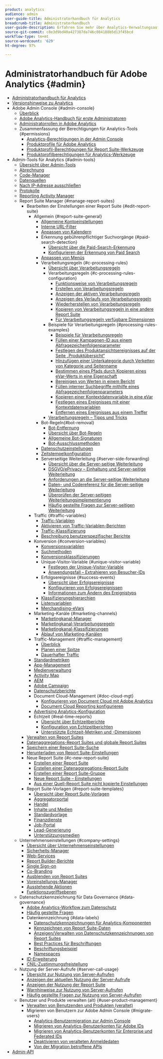 ```yaml
---
product: analytics
audience: admin
user-guide-title: Administratorhandbuch für Analytics
breadcrumb-title: Administratorhandbuch
user-guide-description: Erfahren Sie mehr über Analytics-Verwaltungsaufgaben, wie z. B. das Verwalten von Benutzern und Produkten in der Experience Cloud Admin Console, das Konfigurieren von Report Suites und mehr.
source-git-commit: c8e3d9bd40a427387da746c084188b5d13f45bcd
workflow-type: tm+mt
source-wordcount: '629'
ht-degree: 97%

---
```



# Administratorhandbuch für Adobe Analytics {#admin}

+ [Administratorhandbuch für Analytics](home.md)
+ [Versionshinweise zu Analytics](https://experienceleague.adobe.com/docs/analytics/release-notes/latest.html?lang=de)
+ Adobe Admin Console {#admin-console}
   + [Überblick](admin-console/home.md)
   + [Adobe Analytics-Handbuch für erste Administratoren](admin-console/first-admin-guide.md)
   + [Administratorrollen in Adobe Analytics](admin-console/admin-roles-in-analytics.md)
   + Zusammenfassung der Berechtigungen für Analytics-Tools {#permissions}
      + [Analytics-Berechtigungen in der Admin Console](admin-console/permissions/summary-tables.md)
      + [Produktprofile für Adobe Analytics](admin-console/permissions/product-profile.md)
      + [Produktprofil-Berechtigungen für Report Suite-Werkzeuge](admin-console/permissions/report-suite-tools.md)
      + [Produktprofilberechtigungen für Analytics-Werkzeuge](admin-console/permissions/analytics-tools.md)
+ Admin-Tools für Analytics {#admin-tools}
   + [Übersicht über Admin-Tools](admin/c-admin-tools.md)
   + [Abrechnung](admin/billing-admin.md)
   + [Code-Manager](admin/code-manager-admin.md)
   + [Datenquellen](admin/data-sources.md)
   + [Nach IP-Adresse ausschließen](admin/exclude-ip.md)
   + [Protokolle](admin/logs.md)
   + [Reporting Activity Manager](admin/reporting-activity.md)
   + Report Suite Manager {#manage-report-suites}
      + Bearbeiten der Einstellungen einer Report Suite {#edit-report-suite}
         + Allgemein {#report-suite-general}
            + [Allgemeine Kontoeinstellungen](admin/c-manage-report-suites/c-edit-report-suites/general/general-acct-settings-admin.md)
            + [Interne URL-Filter](admin/c-manage-report-suites/c-edit-report-suites/general/internal-url-filter-admin.md)
            + [Anpassen von Kalendern](admin/c-manage-report-suites/c-edit-report-suites/general/custom-calendar.md)
            + Erkennung gebührenpflichtiger Suchvorgänge {#paid-search-detection}
               + [Übersicht über die Paid-Search-Erkennung](admin/c-manage-report-suites/c-edit-report-suites/general/paid-search-detection/paid-search-detection.md)
               + [Konfigurieren der Erkennung von Paid Search](admin/c-manage-report-suites/c-edit-report-suites/general/paid-search-detection/t-paid-search-detection.md)
            + [Anpassen von Menüs](admin/c-manage-report-suites/c-edit-report-suites/general/customize-menus.md)
            + Verarbeitungsregeln {#c-processing-rules}
               + [Übersicht über Verarbeitungsregeln](admin/c-manage-report-suites/c-edit-report-suites/general/c-processing-rules/processing-rules.md)
               + Verarbeitungsregeln {#c-processing-rules-configuration}
                  + [Funktionsweise von Verarbeitungsregeln](admin/c-manage-report-suites/c-edit-report-suites/general/c-processing-rules/c-processing-rules-configuration/processing-rules-about.md)
                  + [Erstellen von Verarbeitungsregeln](admin/c-manage-report-suites/c-edit-report-suites/general/c-processing-rules/c-processing-rules-configuration/t-processing-rules.md)
                  + [Anzeigen der aktiven Verarbeitungsregeln](admin/c-manage-report-suites/c-edit-report-suites/general/c-processing-rules/c-processing-rules-configuration/t-processing-rules-view.md)
                  + [Anzeigen des Verlaufs von Verarbeitungsregeln](admin/c-manage-report-suites/c-edit-report-suites/general/c-processing-rules/c-processing-rules-configuration/t-processing-rule-view-history.md)
                  + [Wiederherstellen von Verarbeitungsregeln](admin/c-manage-report-suites/c-edit-report-suites/general/c-processing-rules/c-processing-rules-configuration/t-processing-rules-restore.md)
                  + [Kopieren von Verarbeitungsregeln in eine andere Report Suite](admin/c-manage-report-suites/c-edit-report-suites/general/c-processing-rules/c-processing-rules-configuration/t-processing-rules-copy-to-rs.md)
                  + [Für Verarbeitungsregeln verfügbare Dimensionen](admin/c-manage-report-suites/c-edit-report-suites/general/c-processing-rules/processing-rule-dimensions.md)
               + Beispiele für Verarbeitungsregeln {#processing-rules-examples}
                  + [Beispiele für Verarbeitungsregeln](admin/c-manage-report-suites/c-edit-report-suites/general/c-processing-rules/processing-rules-examples/processing-rules-examples.md)
                  + [Füllen einer Kampagnen-ID aus einem Abfragezeichenfolgenparameter](admin/c-manage-report-suites/c-edit-report-suites/general/c-processing-rules/processing-rules-examples/processing-rules-populate-campaign-id.md)
                  + [Festlegen des Produktansichtsereignisses auf der Seite „Produktübersicht“](admin/c-manage-report-suites/c-edit-report-suites/general/c-processing-rules/processing-rules-examples/setting-the-product-view-event.md)
                  + [Hinzufügen einer Unterkategorie durch Verketten von Kategorie und Seitenname](admin/c-manage-report-suites/c-edit-report-suites/general/c-processing-rules/processing-rules-examples/subcategory-concatenating.md)
                  + [Bestimmen eines Pfads durch Kopieren eines eVar-Werts in eine Eigenschaft](admin/c-manage-report-suites/c-edit-report-suites/general/c-processing-rules/processing-rules-examples/processing-rules-determining-path.md)
                  + [Bereinigen von Werten in einem Bericht](admin/c-manage-report-suites/c-edit-report-suites/general/c-processing-rules/processing-rules-examples/clean-up-values-in-a-report.md)
                  + [Füllen interner Suchbegriffe mithilfe eines Abfragezeichenfolgenparameters](admin/c-manage-report-suites/c-edit-report-suites/general/c-processing-rules/processing-rules-examples/processing-rules-populating-internal-search.md)
                  + [Kopieren einer Kontextdatenvariable in eine eVar](admin/c-manage-report-suites/c-edit-report-suites/general/c-processing-rules/processing-rules-examples/processing-rules-copy-context-data.md)
                  + [Festlegen eines Ereignisses mit einer Kontextdatenvariablen](admin/c-manage-report-suites/c-edit-report-suites/general/c-processing-rules/processing-rules-examples/processing-rules-copy-context-data-event.md)
                  + [Entfernen eines Ereignisses aus einem Treffer](admin/c-manage-report-suites/c-edit-report-suites/general/c-processing-rules/processing-rules-examples/processing-rules-remove-event.md)
               + [Verarbeitungsregeln – Tipps und Tricks](admin/c-manage-report-suites/c-edit-report-suites/general/c-processing-rules/processing-rules-tips.md)
            + Bot-Regeln{#bot-removal}
               + [Bot-Entfernung](admin/c-manage-report-suites/c-edit-report-suites/general/bot-removal/bot-removal.md)
               + [Übersicht über Bot-Regeln](admin/c-manage-report-suites/c-edit-report-suites/general/bot-removal/bot-rules.md)
               + [Allgemeine Bot-Signaturen](admin/c-manage-report-suites/c-edit-report-suites/general/bot-removal/bot-signatures.md)
               + [Bot-Ausschlussmethoden](admin/c-manage-report-suites/c-edit-report-suites/general/bot-removal/bot-exclusion-methods.md)
            + [Datenschutzeinstellungen](admin/c-manage-report-suites/c-edit-report-suites/general/privacy-settings.md)
            + [Zeitstempelkonfiguration](admin/c-manage-report-suites/c-edit-report-suites/general/timestamp-optional.md)
            + Serverseitige Weiterleitung {#server-side-forwarding}
               + [Übersicht über die Server-seitige Weiterleitung](admin/c-manage-report-suites/c-edit-report-suites/general/c-server-side-forwarding/ssf.md)
               + [DSGVO/ePrivacy – Einhaltung und Server-seitige Weiterleitung](admin/c-manage-report-suites/c-edit-report-suites/general/c-server-side-forwarding/ssf-gdpr.md)
               + [Anforderungen an die Server-seitige Weiterleitung](admin/c-manage-report-suites/c-edit-report-suites/general/c-server-side-forwarding/ssf-requirements.md)
               + [Daten- und Codereferenz für die Server-seitige Weiterleitung](admin/c-manage-report-suites/c-edit-report-suites/general/c-server-side-forwarding/ssf-reference.md)
               + [Überprüfen der Server-seitigen Weiterleitungsimplementierung](admin/c-manage-report-suites/c-edit-report-suites/general/c-server-side-forwarding/ssf-verify.md)
               + [Häufig gestellte Fragen zur Server-seitigen Weiterleitung](admin/c-manage-report-suites/c-edit-report-suites/general/c-server-side-forwarding/ssf-faq.md)
         + Traffic {#traffic-variables}
            + [Traffic-Variablen](admin/c-manage-report-suites/c-edit-report-suites/c-traffic-variables/traffic-var.md)
            + [Aktivieren von Traffic-Variablen-Berichten](admin/c-manage-report-suites/c-edit-report-suites/c-traffic-variables/t-traffic-variable.md)
            + [Traffic-Klassifizierung](admin/c-manage-report-suites/c-edit-report-suites/c-traffic-variables/traffic-classifications.md)
            + [Beschreibung benutzerspezifischer Berichte](admin/c-manage-report-suites/c-edit-report-suites/c-traffic-variables/custom-desc-admin.md)
         + Konversion {#conversion-variables}
            + [Konversionsvariablen](admin/c-manage-report-suites/c-edit-report-suites/conversion-var-admin/conversion-var-admin.md)
            + [Suchmethoden](admin/c-manage-report-suites/c-edit-report-suites/conversion-var-admin/finding-methods.md)
            + [Konversionsklassifizierungen](admin/c-manage-report-suites/c-edit-report-suites/conversion-var-admin/conversion-classifications.md)
            + Unique-Visitor-Variable {#unique-visitor-variable}
               + [Festlegen der Unique-Visitor-Variable](admin/c-manage-report-suites/c-edit-report-suites/conversion-var-admin/unique-visitor-variable-admin/t-unique-visitor-variable.md)
               + [Anwendungsfall – Extrahieren von Besucher-IDs](admin/c-manage-report-suites/c-edit-report-suites/conversion-var-admin/unique-visitor-variable-admin/extract-visitorids-usecase.md)
            + Erfolgsereignisse {#success-events}
               + [Übersicht über Erfolgsereignisse](admin/c-manage-report-suites/c-edit-report-suites/conversion-var-admin/c-success-events/success-event.md)
               + [Konfigurieren von Erfolgsereignissen](admin/c-manage-report-suites/c-edit-report-suites/conversion-var-admin/c-success-events/t-success-events.md)
               + [Informationen zum Ändern des Ereignistyps](admin/c-manage-report-suites/c-edit-report-suites/conversion-var-admin/c-success-events/event-type.md)
            + [Klassifizierungshierarchien](admin/c-manage-report-suites/c-edit-report-suites/conversion-var-admin/classification-hierarchies.md)
            + [Listenvariablen](admin/c-manage-report-suites/c-edit-report-suites/conversion-var-admin/list-var-admin.md)
            + [Merchandising-eVars](admin/c-manage-report-suites/c-edit-report-suites/conversion-var-admin/merchandising-evars.md)
         + Marketing-Kanäle {#marketing-channels}
            + [Marketingkanal-Manager](admin/c-manage-report-suites/c-edit-report-suites/marketing-channels/c-channels.md)
            + [Marketingkanal-Verarbeitungsregeln](admin/c-manage-report-suites/c-edit-report-suites/marketing-channels/c-rules.md)
            + [Marketingkanal-Klassifizierungen](admin/c-manage-report-suites/c-edit-report-suites/marketing-channels/classifications-mchannel.md)
            + [Ablauf von Marketing-Kanälen](admin/c-manage-report-suites/c-edit-report-suites/marketing-channels/visitor-engagement.md)
         + Traffic-Management {#traffic-management}
            + [Überblick](admin/c-manage-report-suites/c-edit-report-suites/c-traffic-management/traffic-management.md)
            + [Planen einer Spitze](admin/c-manage-report-suites/c-edit-report-suites/c-traffic-management/t-traffic-schedule-spike.md)
            + [Dauerhafter Traffic](admin/c-manage-report-suites/c-edit-report-suites/c-traffic-management/t-traffic-permanent.md)
         + [Standardmetriken](admin/c-manage-report-suites/c-edit-report-suites/default-metrics.md)
         + [App-Management](admin/c-manage-report-suites/c-edit-report-suites/mobile-management.md)
         + [Medienverwaltung](admin/c-manage-report-suites/c-edit-report-suites/media-management.md)
         + [Activity Map](admin/c-manage-report-suites/c-edit-report-suites/activity-map.md)
         + [AEM](admin/c-manage-report-suites/c-edit-report-suites/adobe-experience-manager.md)
         + [Adobe Campaign](admin/c-manage-report-suites/c-edit-report-suites/adobe-campaign.md)
         + [Datenschutzberichte](admin/c-manage-report-suites/c-edit-report-suites/privacy-reporting.md)
         + Document Cloud-Management {#doc-cloud-mgt}
            + [Konfigurieren von Document Cloud mit Adobe Analytics](admin/c-manage-report-suites/c-edit-report-suites/document-cloud-mgt.md)
            + [Document Cloud Reporting konfigurieren](admin/c-manage-report-suites/c-edit-report-suites/document-cloud-config.md)
         + [Advertising Analytics-Konfiguration](admin/c-manage-report-suites/c-edit-report-suites/advertising-analytics-config.md)
         + Echtzeit {#real-time-reports}
            + [Übersicht über Echtzeitberichte](admin/c-manage-report-suites/c-edit-report-suites/realtime/realtime.md)
            + [Konfiguration von Echtzeitberichten](admin/c-manage-report-suites/c-edit-report-suites/realtime/t-realtime-admin.md)
            + [Unterstützte Echtzeit-Metriken und -Dimensionen](admin/c-manage-report-suites/c-edit-report-suites/realtime/realtime-metrics.md)
      + [Verwalten von Report Suites](admin/c-manage-report-suites/report-suites-admin.md)
      + [Datenaggregations-Report Suites und globale Report Suites](admin/c-manage-report-suites/rollup-report-suite.md)
      + [Speichern einer Report Suite-Suche](admin/c-manage-report-suites/t-report-suite-saved-search.md)
      + [Herunterladen von Report Suite-Einstellungen](admin/c-manage-report-suites/t-download-rs-settings.md)
      + Neue Report Suite {#c-new-report-suite}
         + [Erstellen einer Report Suite](admin/c-manage-report-suites/c-new-report-suite/t-create-a-report-suite.md)
         + [Erstellen einer Datenaggregations-Report Suite](admin/c-manage-report-suites/c-new-report-suite/t-rollups.md)
         + [Erstellen einer Report Suite-Gruppe](admin/c-manage-report-suites/c-new-report-suite/t-create-rs-group.md)
         + [Neue Report Suite – Einstellungen](admin/c-manage-report-suites/c-new-report-suite/new-report-suite.md)
         + [Aus einer Quell-Report Suite nicht kopierte Einstellungen](admin/c-manage-report-suites/c-new-report-suite/settings-not-copied-from-rs.md)
      + Report Suite-Vorlagen {#report-suite-templates}
         + [Übersicht über Report Suite-Vorlagen](admin/c-manage-report-suites/c-report-suite-templates/report-suite-templates.md)
         + [Aggregatorportal](admin/c-manage-report-suites/c-report-suite-templates/aggregator-portal.md)
         + [Handel](admin/c-manage-report-suites/c-report-suite-templates/commerce-admin.md)
         + [Inhalte und Medien](admin/c-manage-report-suites/c-report-suite-templates/content-media.md)
         + [Standardvorlage](admin/c-manage-report-suites/c-report-suite-templates/default-rs-template.md)
         + [Finanzdienste](admin/c-manage-report-suites/c-report-suite-templates/financial-services.md)
         + [Job-Portal](admin/c-manage-report-suites/c-report-suite-templates/job-portal.md)
         + [Lead-Generierung](admin/c-manage-report-suites/c-report-suite-templates/lead-generation.md)
         + [Unterstützungsmedien](admin/c-manage-report-suites/c-report-suite-templates/support-media.md)
   + Unternehmenseinstellungen {#company-settings}
      + [Übersicht über Unternehmenseinstellungen](admin/company/c-company-settings.md)
      + [Sicherheits-Manager](admin/company/security-manager.md)
      + [Web-Services](admin/company/web-services-admin.md)
      + [Report Builder-Berichte](admin/company/report-builder-reports-admin.md)
      + [Single Sign-on](admin/company/single-signon-admin.md)
      + [Co-Branding](admin/company/co-branding-admin.md)
      + [Ausblenden von Report Suites](admin/company/c-hide-report-suites.md)
      + [Voreinstellungs-Manager](admin/company/preferences-manager.md)
      + [Ausstehende Aktionen](admin/company/pending-actions-admin.md)
      + [Funktionszugriffsebenen](admin/company/feature-access-levels.md)
   + Datenschutzkennzeichnung für Data Governance {#data-governance}
      + [Adobe Analytics-Workflow zum Datenschutz](admin/c-data-governance/an-gdpr-workflow.md)
      + [Häufig gestellte Fragen](admin/c-data-governance/gdpr-faq.md)
      + Datenkennzeichnung {#data-labels}
         + [Datenschutzkennzeichnungen für Analytics-Komponenten](admin/c-data-governance/data-labeling/gdpr-labels.md)
         + [Kennzeichnen von Report Suite-Daten](admin/c-data-governance/data-labeling/gdpr-setup-reportsuite.md)
         + [Anzeigen/Verwalten von Datenschutzkennzeichnungen von Report Suites](admin/c-data-governance/data-labeling/gdpr-view-settings.md)
         + [Best Practices für Beschriftungen](admin/c-data-governance/data-labeling/gdpr-analytics-ids.md)
         + [Beschriftungsbeispiel](admin/c-data-governance/data-labeling/gdpr-labeling-example.md)
         + [Namespaces](admin/c-data-governance/data-labeling/gdpr-namespaces.md)
      + [ID-Erweiterung](admin/c-data-governance/gdpr-id-expansion.md)
      + [CNIL-Zustimmungsfreistellung](admin/c-data-governance/cnil-consent-exemption.md)
   + Nutzung der Server-Aufrufe {#server-call-usage}
      + [Übersicht zur Nutzung von Server-Aufrufen](admin/c-server-call-usage/overage-overview.md)
      + [Anzeigen der aktuellen Nutzung der Server-Aufrufe](admin/c-server-call-usage/server-call-usage-dashboard.md)
      + [Anzeigen der Nutzung der Report Suite](admin/c-server-call-usage/report-suite-usage.md)
      + [Warnhinweise zur Nutzung von Server-Aufrufen](admin/c-server-call-usage/scu-alerts.md)
      + [Häufig gestellte Fragen zur Nutzung von Server-Aufrufen](admin/c-server-call-usage/overage-faq.md)
   + Benutzer und Produkte verwalten (alt) {#user-product-management}
      + [Verwalten von Benutzenden und Produkten  (veraltet)](admin/user-management2/user-management.md)
      + Migrieren von Benutzern zur Adobe Admin Console {#migrate-users}
         + [Analytics-Benutzermigration zur Admin Console](admin/user-management2/user-migration/c-migration-tool.md)
         + [Migrieren von Analytics-Benutzerkonten für Adobe IDs](admin/user-management2/user-migration/t-migrate-users.md)
         + [Migrieren von Analytics-Benutzerkonten für Enterprise und Federated IDs](admin/user-management2/user-migration/migrate-enterprise.md)
         + [Deaktivieren von veralteten Anmeldedaten](admin/user-management2/user-migration/t-disable-legacy-login.md)
         + [Von der Migration betroffene APIs](admin/user-management2/user-migration/developer.md)
+ [Admin-API](c-admin-api/c-admin-api.md)

